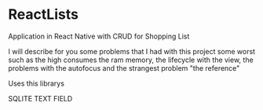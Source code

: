 # ReactLists
Application in React Native with CRUD for Shopping List


I will describe for you some problems that I had with this project some worst such as the high consumes the ram memory, the lifecycle with the view, the problems with the autofocus and the strangest problem "the reference"


Uses this librarys

SQLITE
TEXT FIELD 
